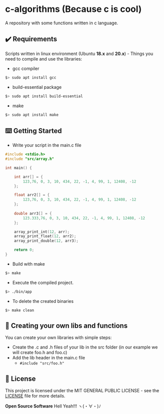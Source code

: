 # c-algorithms (Because c is cool)

A repository with some functions written in c language.

## ✔️ Requirements

Scripts written in linux environment (Ubuntu **18.x** and **20.x**) - Things you need to compile and use the libraries:

- gcc compiler
```bash
$> sudo apt install gcc 
```
- build-essential package
```bash
$> sudo apt install build-essential 
```
- make
```bash
$> sudo apt install make 
```

## ⌨️ Getting Started

- Write your script in the main.c file

```c
#include <stdio.h>
#include "src/array.h"

int main() {

    int arr[] = {
        123,76, 0, 3, 10, 434, 22, -1, 4, 99, 1, 12408, -12
    };

    float arr2[] = {
        123,76, 0, 3, 10, 434, 22, -1, 4, 99, 1, 12408, -12
    };
    
    double arr3[] = {
        123.333,76, 0, 3, 10, 434, 22, -1, 4, 99, 1, 12408, -12
    };

    array_print_int(12, arr);
    array_print_float(12, arr2);
    array_print_double(12, arr3);

    return 0;
}
```

- Build with make
```bash
$> make
```
- Execute the compiled project.
```bash
$> ./bin/app  
```
- To delete the created binaries
```bash
$> make clean  
```

## 📁 Creating your own libs and functions
You can create your own libraries with simple steps:

- Create the .c and .h files of your lib in the src folder (in our example we will create foo.h and foo.c)
- Add the lib header in the main.c file
	- ```#include "src/foo.h" ```

## 📝 License

This project is licensed under the MIT GENERAL PUBLIC LICENSE - see the [LICENSE](LICENSE) file for more details.

**Open Source Software** Hell Yeah!!! ヽ(・∀・)ﾉ